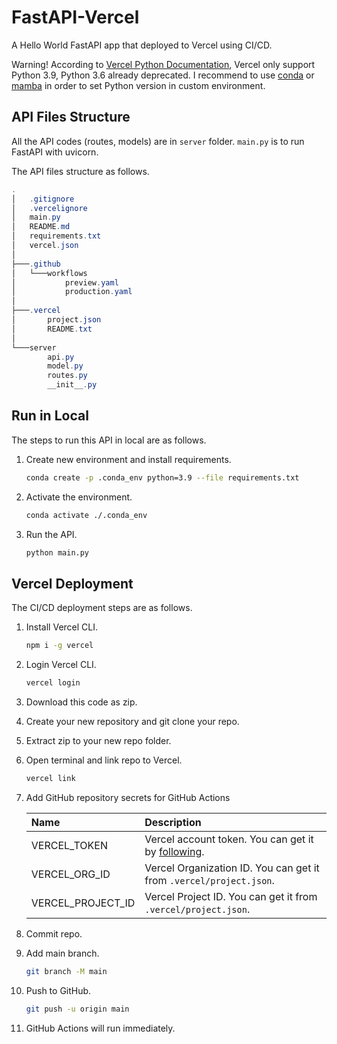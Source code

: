 # FastAPI-Vercel

A Hello World FastAPI app that deployed to Vercel using CI/CD.

Warning! According to [Vercel Python Documentation](https://vercel.com/docs/concepts/functions/serverless-functions/runtimes/python), Vercel only support Python 3.9, Python 3.6 already deprecated. I recommend to use [conda](https://docs.conda.io/en/latest/miniconda.html) or [mamba](https://mamba.readthedocs.io/en/latest/) in order to set Python version in custom environment.

## API Files Structure

All the API codes (routes, models) are in `server` folder. `main.py` is to run FastAPI with uvicorn.

The API files structure as follows.

```powershell
.
│   .gitignore
│   .vercelignore
│   main.py
│   README.md
│   requirements.txt
│   vercel.json
│
├───.github
│   └───workflows
│           preview.yaml
│           production.yaml
│
├───.vercel
│       project.json
│       README.txt
│
└───server
        api.py
        model.py
        routes.py
        __init__.py
```

## Run in Local

The steps to run this API in local are as follows.

1. Create new environment and install requirements.

   ```bash
   conda create -p .conda_env python=3.9 --file requirements.txt
   ```
2. Activate the environment.

   ```bash
   conda activate ./.conda_env
   ```
3. Run the API.

   ```bash
   python main.py
   ```

## Vercel Deployment

The CI/CD deployment steps are as follows.

1. Install Vercel CLI.

   ```bash
   npm i -g vercel
   ```
2. Login Vercel CLI.

   ```bash
   vercel login
   ```
3. Download this code as zip.
4. Create your new repository and git clone your repo.
5. Extract zip to your new repo folder.
6. Open terminal and link repo to Vercel.

   ```bash
   vercel link
   ```
7. Add GitHub repository secrets for GitHub Actions

   | Name              | Description                                                                                                                                 |
   | :---------------- | :------------------------------------------------------------------------------------------------------------------------------------------ |
   | VERCEL_TOKEN      | Vercel account token. You can get it by [following](https://vercel.com/guides/how-do-i-use-a-vercel-api-access-token#creating-an-access-token). |
   | VERCEL_ORG_ID     | Vercel Organization ID. You can get it from `.vercel/project.json`.                                                                       |
   | VERCEL_PROJECT_ID | Vercel Project ID. You can get it from `.vercel/project.json`.                                                                           |
8. Commit repo.
9. Add main branch.

   ```bash
   git branch -M main
   ```
10. Push to GitHub.

    ```bash
    git push -u origin main
    ```
11. GitHub Actions will run immediately.
